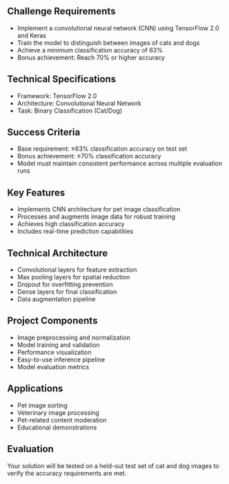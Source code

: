 Challenge Requirements
----------------------

-   Implement a convolutional neural network (CNN) using TensorFlow 2.0 and Keras
-   Train the model to distinguish between images of cats and dogs
-   Achieve a minimum classification accuracy of 63%
-   Bonus achievement: Reach 70% or higher accuracy

Technical Specifications
------------------------

-   Framework: TensorFlow 2.0
-   Architecture: Convolutional Neural Network
-   Task: Binary Classification (Cat/Dog)

Success Criteria
----------------

-   Base requirement: ≥63% classification accuracy on test set
-   Bonus achievement: ≥70% classification accuracy
-   Model must maintain consistent performance across multiple evaluation runs

Key Features
------------

-   Implements CNN architecture for pet image classification
-   Processes and augments image data for robust training
-   Achieves high classification accuracy
-   Includes real-time prediction capabilities

Technical Architecture
----------------------

-   Convolutional layers for feature extraction
-   Max pooling layers for spatial reduction
-   Dropout for overfitting prevention
-   Dense layers for final classification
-   Data augmentation pipeline


Project Components
------------------

-   Image preprocessing and normalization
-   Model training and validation
-   Performance visualization
-   Easy-to-use inference pipeline
-   Model evaluation metrics


Applications
------------

-   Pet image sorting
-   Veterinary image processing
-   Pet-related content moderation
-   Educational demonstrations


Evaluation
----------

Your solution will be tested on a held-out test set of cat and dog images to verify the accuracy requirements are met.
